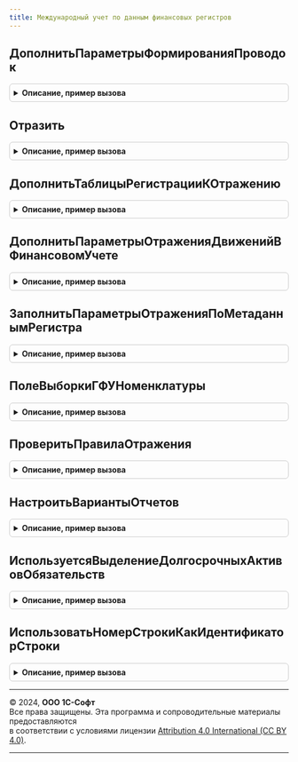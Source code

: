 ```yaml
---
title: Международный учет по данным финансовых регистров
---
```



## ДополнитьПараметрыФормированияПроводок
<details style="margin: 1em 0; padding: 0.5em; border: 1px solid #ccc; border-radius: 6px;">

<summary style="font-weight: bold; cursor: pointer;">Описание, пример вызова</summary>

```bsl

// Дополняет параметры отражения необходимыми для формирования проводок по регистрам оперативного учета.
//
// Параметры:
// 	 ПараметрыФормированияПроводок - см. МеждународныйУчетПроведениеСервер.ПараметрыФормированияПроводок
//
Процедура ДополнитьПараметрыФормированияПроводок(ПараметрыФормированияПроводок) Экспорт
```

Пример вызова
```bsl
МеждународныйУчетПоДаннымФинансовыхРегистров.ДополнитьПараметрыФормированияПроводок(ПараметрыФормированияПроводок) 
```
</details>

## Отразить
<details style="margin: 1em 0; padding: 0.5em; border: 1px solid #ccc; border-radius: 6px;">

<summary style="font-weight: bold; cursor: pointer;">Описание, пример вызова</summary>

```bsl

// Выполняет формирование проводок международного учета по данным регистров оперативного учета.
//
// Параметры:
// 	ПараметрыФормированияПроводок - Структура - Параметры формирования проводок.
// 	ТаблицаПроводок - ТаблицаЗначений - Таблица, в которую добавляются сформированные проводки.
//
Процедура Отразить(ПараметрыФормированияПроводок, ТаблицаПроводок) Экспорт
```

Пример вызова
```bsl
МеждународныйУчетПоДаннымФинансовыхРегистров.Отразить(ПараметрыФормированияПроводок, ТаблицаПроводок) 
```
</details>

## ДополнитьТаблицыРегистрацииКОтражению
<details style="margin: 1em 0; padding: 0.5em; border: 1px solid #ccc; border-radius: 6px;">

<summary style="font-weight: bold; cursor: pointer;">Описание, пример вызова</summary>

```bsl

// Дополняет таблицы регистрации документа к отражению в международном учете по данным движений в финансовых регистрах.
//
// Параметры:
// 	Объект - ДокументОбъект - Документ, который проводится.
// 	ДополнительныеСвойства - Структура - Дополнительные свойства РС ОтражениеДокументовВМеждународномУчете.
// 	ТаблицаРегистрации - ТаблицаЗначений - Таблица с данными регистрации к отражению, которую необходимо дополнить:
// 	                      * Период - Дата - период регистрации (дата документа)
// 	                      * Организация - СправочникСсылка.Организации - организация по которой документ формирует проводки
// 	                      * ДатаОтражения - Дата - дата, на которую документ формирует проводки;
// 	                      * ХозяйственнаяОперация - ПеречислениеСсылка.ХозяйственныеОперации - отражаемая хозяйственная операция.
//
Процедура ДополнитьТаблицыРегистрацииКОтражению(Объект, ДополнительныеСвойства, ТаблицаРегистрации) Экспорт
```

Пример вызова
```bsl
МеждународныйУчетПоДаннымФинансовыхРегистров.ДополнитьТаблицыРегистрацииКОтражению(Объект, ДополнительныеСвойства, ТаблицаРегистрации) 
```
</details>

## ДополнитьПараметрыОтраженияДвиженийВФинансовомУчете
<details style="margin: 1em 0; padding: 0.5em; border: 1px solid #ccc; border-radius: 6px;">

<summary style="font-weight: bold; cursor: pointer;">Описание, пример вызова</summary>

```bsl

// Дополняет структуру параметров отражения записей регистров накопления в финансовом учете:
//  ПутьКДаннымОбъектНастройки - Строка - Путь выборки данных регистра, соответствующих объектам настроек, в разрезе которых указываются счета учета. Может быть переопределено в описании объектов бух.учета
//  ПутьКДаннымМестоУчета - Строка - Путь выборки данных регистра, соответствующих местам учета, в разрезе которых указываются исключения счетов учета
//  ИсточникиСубконто - Структура Из КлючИЗначение - Описание:
//    Ключ - Строка - Имя измерения регистра или реквизита измерения если оно является ключем аналитики
//    Значение - см. ОписаниеПоляРегистра
//  ПоляОтбораДвижений - Структура Из КлючИЗначение - Описание:
//    Ключ - Строка - Имя измерения регистра
//    Значение - см. ОписаниеПоляРегистра
//  ВыделениеДолгосрочныхАктивовОбязательств - Булево - Признак деления учетных данных регистра на краткосрочные и долгосрочные.
//  ПутьКДаннымДатаПогашения - Строка - Путь выборки данных регистра, соответствующих датам погашения обязательств
//
// Параметры:
// 	ПараметрыОтражения - см. ФинансовыйУчетПоДаннымБалансовыхРегистров.ПараметрыОтраженияДвиженийВФинансовомУчете
//
Процедура ДополнитьПараметрыОтраженияДвиженийВФинансовомУчете(ПараметрыОтражения) Экспорт
```

Пример вызова
```bsl
МеждународныйУчетПоДаннымФинансовыхРегистров.ДополнитьПараметрыОтраженияДвиженийВФинансовомУчете(ПараметрыОтражения) 
```
</details>

## ЗаполнитьПараметрыОтраженияПоМетаданнымРегистра
<details style="margin: 1em 0; padding: 0.5em; border: 1px solid #ccc; border-radius: 6px;">

<summary style="font-weight: bold; cursor: pointer;">Описание, пример вызова</summary>

```bsl

// Заполняет параметры отражения движений в фин.учете источниками заполнения субконто по измерениям и реквизитам регистра накопления
//
// Параметры:
//  ПараметрыОтражения - см. ФинансовыйУчетПоДаннымБалансовыхРегистров.ПараметрыОтраженияДвиженийВФинансовомУчете
//  МетаданныеРегистра - ОбъектМетаданныхРегистрНакопления - Метаданные регистра накопления
//	НедоступныеПоля - Массив - Массив имен полей, которые не доступны в качестве источников заполнения субконто
//
Процедура ЗаполнитьПараметрыОтраженияПоМетаданнымРегистра(ПараметрыОтражения, МетаданныеРегистра, НедоступныеПоля = Неопределено) Экспорт
```

Пример вызова
```bsl
МеждународныйУчетПоДаннымФинансовыхРегистров.ЗаполнитьПараметрыОтраженияПоМетаданнымРегистра(ПараметрыОтражения, МетаданныеРегистра, НедоступныеПоля);
```
</details>

## ПолеВыборкиГФУНоменклатуры
<details style="margin: 1em 0; padding: 0.5em; border: 1px solid #ccc; border-radius: 6px;">

<summary style="font-weight: bold; cursor: pointer;">Описание, пример вызова</summary>

```bsl

// Возвращает строку - текст выборки значения ГФУ номенклатуры из регистров ВыручкаИСебестоимостьПродаж и СебестоимостьТоваров
//
// Параметры:
//  ПсевдонимИсточника - Строка - псевдоним источника данных в запросе
//
// Возвращаемое значение:
//  Строка - текст выборки значения ГФУ номенклатуры
//
Функция ПолеВыборкиГФУНоменклатуры(ПсевдонимИсточника = Неопределено) Экспорт
```

Пример вызова
```bsl
Результат = МеждународныйУчетПоДаннымФинансовыхРегистров.ПолеВыборкиГФУНоменклатуры(ПсевдонимИсточника);
```
</details>

## ПроверитьПравилаОтражения
<details style="margin: 1em 0; padding: 0.5em; border: 1px solid #ccc; border-radius: 6px;">

<summary style="font-weight: bold; cursor: pointer;">Описание, пример вызова</summary>

```bsl

// Выполняет проверку наличия настроенных соответствий счетов, необходимых для отражения документов.
//
// Параметры:
// 	МенеджерВременныхТаблиц - МенеджерВременныхТаблиц - Содержит временную таблицу ДокументыКОтражению:
// 	              * Документ - ДокументСсылка - отражаемый документ
// 	              * Организация - СправочникСсылка.Организации - отражаемая организация
// 	              * НастройкаФормированияПроводок - СправочникСсылка.НастройкиФормированияПроводокМеждународногоУчета - действующая на дату отражения настройка формирования проводок
// 	ПараметрыПроверки - См. Обработки.ОтражениеДокументовВМеждународномУчете.ПараметрыПроверкиПравилОтражения
//
// Возвращаемое значение:
// 	ТаблицаЗначений - Таблица необходимых настроек:
// 	              * ОбъектУчета - ПеречислениеСсылка.ОбъектыФинансовогоУчета -
// 	              * ОбъектНастройки - Метаданные.ОпределяемыеТипы.ОбъектНастройкиСчетовМеждународногоУчета
// 	              * ПланСчетов - СправочникСсылка.ПланыСчетовМеждународногоУчета -
// 	              * НастройкаФормированияПроводок - СправочникСсылка.НастройкиФормированияПроводокМеждународногоУчета -
//
Функция ПроверитьПравилаОтражения(МенеджерВременныхТаблиц, ПараметрыПроверки) Экспорт
```

Пример вызова
```bsl
Результат = МеждународныйУчетПоДаннымФинансовыхРегистров.ПроверитьПравилаОтражения(МенеджерВременныхТаблиц, ПараметрыПроверки) 
```
</details>

## НастроитьВариантыОтчетов
<details style="margin: 1em 0; padding: 0.5em; border: 1px solid #ccc; border-radius: 6px;">

<summary style="font-weight: bold; cursor: pointer;">Описание, пример вызова</summary>

```bsl

// См. ВариантыОтчетовПереопределяемый.НастроитьВариантыОтчетов
//
Процедура НастроитьВариантыОтчетов(Настройки) Экспорт
```

Пример вызова
```bsl
МеждународныйУчетПоДаннымФинансовыхРегистров.НастроитьВариантыОтчетов(Настройки) 
```
</details>

## ИспользуетсяВыделениеДолгосрочныхАктивовОбязательств
<details style="margin: 1em 0; padding: 0.5em; border: 1px solid #ccc; border-radius: 6px;">

<summary style="font-weight: bold; cursor: pointer;">Описание, пример вызова</summary>

```bsl

// Возвращает признак использования деления активов и обязательств на краткосрочные и долгосрочные по срокам обращения.
//
// Параметры:
//  Организации - СправочникСсылка.Организации, Массив из СправочникСсылка.Организации - организации по которым выполняется анализ
//  Период - Дата - дата, на которую выполняется анализ
//
// Возвращаемое значение:
//  Булево - признак использования деления активов и обязательств по срокам обращения.
//
Функция ИспользуетсяВыделениеДолгосрочныхАктивовОбязательств(Организации, Период) Экспорт
```

Пример вызова
```bsl
Результат = МеждународныйУчетПоДаннымФинансовыхРегистров.ИспользуетсяВыделениеДолгосрочныхАктивовОбязательств(Организации, Период) 
```
</details>

## ИспользоватьНомерСтрокиКакИдентификаторСтроки
<details style="margin: 1em 0; padding: 0.5em; border: 1px solid #ccc; border-radius: 6px;">

<summary style="font-weight: bold; cursor: pointer;">Описание, пример вызова</summary>

```bsl

// Удалить после перехода на 8.3.20. Заменить на функцию языка запросов СТРОКА()
// Использует стандартный реквизит регистра НомерСтроки как ИдентификаторСтроки, преобразуя из типа Число в тип Строка.
// Применяется для идентификации записей регистра в случае заполнения в них реквизита ИдентификаторФинЗаписи значением
// уникального идентификатора объекта расчетов и отсутстсвия реквизита ИдентификаторСтроки.
//
// Параметры:
//  ПараметрыОтражения - см. ФинансовыйУчетПоДаннымБалансовыхРегистров.ПараметрыОтраженияДвиженийВФинансовомУчете
//
Процедура ИспользоватьНомерСтрокиКакИдентификаторСтроки(ПараметрыОтражения) Экспорт
```

Пример вызова
```bsl
МеждународныйУчетПоДаннымФинансовыхРегистров.ИспользоватьНомерСтрокиКакИдентификаторСтроки(ПараметрыОтражения) 
```
</details>

---

© 2024, **ООО 1С-Софт**  
Все права защищены. Эта программа и сопроводительные материалы предоставляются  
в соответствии с условиями лицензии [Attribution 4.0 International (CC BY 4.0)](https://creativecommons.org/licenses/by/4.0/legalcode).

---
